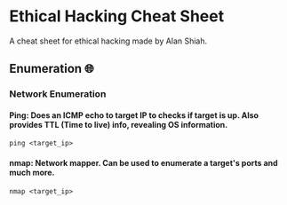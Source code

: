 # Ethical Hacking Cheat Sheet
A cheat sheet for ethical hacking made by Alan Shiah.

## Enumeration 🌐
### Network Enumeration
#### Ping: Does an ICMP echo to target IP to checks if target is up. Also provides TTL (Time to live) info, revealing OS information.
```
ping <target_ip>
```
#### nmap: Network mapper. Can be used to enumerate a target's ports and much more.
```
nmap <target_ip>
``` 
